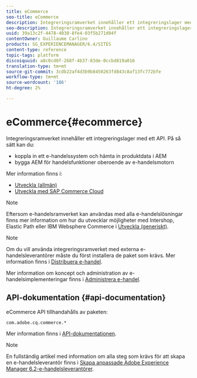 ```yaml
---
title: eCommerce
seo-title: eCommerce
description: Integreringsramverket innehåller ett integreringslager med ett API
seo-description: Integreringsramverket innehåller ett integreringslager med ett API
uuid: 39a13c2f-4478-4030-8fe4-03f5b271d04f
contentOwner: Guillaume Carlino
products: SG_EXPERIENCEMANAGER/6.4/SITES
content-type: reference
topic-tags: platform
discoiquuid: a8c0cd0f-268f-4b37-83de-0ccbd819a016
translation-type: tm+mt
source-git-commit: 3cdb22af4d3b9b8450263fd843c8af13fc772bfe
workflow-type: tm+mt
source-wordcount: '186'
ht-degree: 2%

---
```



# eCommerce{#ecommerce}

Integreringsramverket innehåller ett integreringslager med ett API. På så sätt kan du:

* koppla in ett e-handelssystem och hämta in produktdata i AEM
* bygga AEM för handelsfunktioner oberoende av e-handelsmotorn

Mer information finns i:

* [Utveckla (allmän)](/help/sites-developing/generic.md)
* [Utveckla med SAP Commerce Cloud](/help/sites-developing/sap-commerce-cloud.md)

>[!NOTE]
>
>Eftersom e-handelsramverket kan användas med alla e-handelslösningar finns mer information om hur du utvecklar möjligheter med Intershop, Elastic Path eller IBM Websphere Commerce i [Utveckla (generiskt)](/help/sites-developing/generic.md).

>[!NOTE]
>
>Om du vill använda integreringsramverket med externa e-handelsleverantörer måste du först installera de paket som krävs. Mer information finns i [Distribuera e-handel](/help/sites-deploying/ecommerce.md).
>
>Mer information om koncept och administration av e-handelsimplementeringar finns i [Administrera e-handel](/help/sites-administering/ecommerce.md).

## API-dokumentation {#api-documentation}

eCommerce API tillhandahålls av paketen:

`com.adobe.cq.commerce.*`

Mer information finns i [API-dokumentationen](https://helpx.adobe.com/experience-manager/6-4/sites/developing/using/reference-materials/javadoc/index.html).

>[!NOTE]
>
>En fullständig artikel med information om alla steg som krävs för att skapa en e-handelsleverantör finns i [Skapa anpassade Adobe Experience Manager 6.2-e-handelsleverantörer](https://helpx.adobe.com/experience-manager/using/ecommerce62.html).

